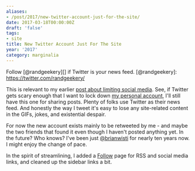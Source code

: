 ```yaml
---
aliases:
- /post/2017/new-twitter-account-just-for-the-site/
date: 2017-03-18T00:00:00Z
draft: 'false'
tags:
- site
title: New Twitter Account Just For The Site
year: '2017'
category: marginalia
---
```

Follow [@randgeekery][] if Twitter is your news feed.
[@randgeekery]: https://twitter.com/randgeekery/
<!--more-->

This is relevant to my earlier [post about limiting social media][]. See, if Twitter gets scary enough that I
want to lock down [my personal account][], I'll still have this one for sharing posts. Plenty of folks use
Twitter as their news feed. And honestly the way I tweet it's easy to lose any site-related content in the
GIFs, jokes, and existential despair.

For now the new account exists mainly to be retweeted by me - and maybe the two friends that found it even
though I haven't posted anything yet. In the future? Who knows? I've been just [@brianwisti][] for nearly ten
years now. I might enjoy the change of pace.

In the spirit of streamlining, I added a [Follow][] page for RSS and social media links, and cleaned up the
sidebar links a bit.

[post about limiting social media]: /post/2017/maybe-ration-my-time-in-hot-take-land/
[my personal account]: https://twitter.com/brianwisti/
[@brianwisti]: https://twitter.com/brianwisti/
[Follow]: /follow/
